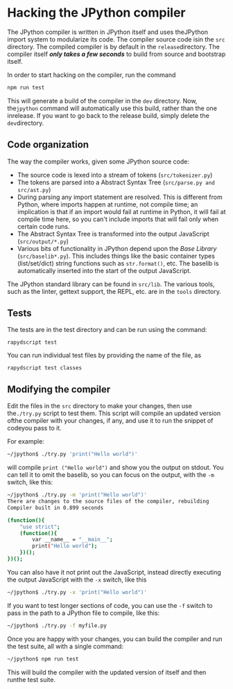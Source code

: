 # Hacking the JPython compiler

The JPython compiler is written in JPython itself and uses theJPython import system to modularize its code. The compiler source code isin the `src` directory. The compiled compiler is by default in the `release`directory. The compiler itself _**only takes a few seconds**_ to build from source and bootstrap itself.

In order to start hacking on the compiler, run the command

```sh
npm run test
```

This will generate a build of the compiler in the `dev` directory. Now, the`jpython` command will automatically use this build, rather than the one inrelease. If you want to go back to the release build, simply delete the `dev`directory.

## Code organization

The way the compiler works, given some JPython source code:

- The source code is lexed into a stream of tokens (`src/tokenizer.py`)
- The tokens are parsed into a Abstract Syntax Tree (`src/parse.py and src/ast.py`)
- During parsing any import statement are resolved. This is different from Python, where imports happen at runtime, not compile time; an implication is that if an import would fail at runtime in Python, it will fail at compile time here, so you can't include imports that will fail only when certain code runs.
- The Abstract Syntax Tree is transformed into the output JavaScript (`src/output/*.py`)
- Various bits of functionality in JPython depend upon the _Base Library_
  (`src/baselib*.py`). This includes things like the basic container types
  (list/set/dict) string functions such as `str.format()`, etc. The baselib
  is automatically inserted into the start of the output JavaScript.

The JPython standard library can be found in `src/lib`. The various tools,
such as the linter, gettext support, the REPL, etc. are in the `tools`
directory.

## Tests

The tests are in the test directory and can be run using the command:

```
rapydscript test
```

You can run individual test files by providing the name of the file, as

```
rapydscript test classes
```

## Modifying the compiler

Edit the files in the `src` directory to make your changes, then use the`./try.py` script to test them. This script will compile an updated version ofthe compiler with your changes, if any, and use it to run the snippet of codeyou pass to it.

For example:

```sh
~/jpython$ ./try.py 'print("Hello world")'
```

will compile `print ("Hello world")` and show you the output on stdout. You can
tell it to omit the baselib, so you can focus on the output, with the `-m`
switch, like this:

```sh
~/jpython$ ./try.py -m 'print("Hello world")'
There are changes to the source files of the compiler, rebuilding
Compiler built in 0.899 seconds

(function(){
    "use strict";
    (function(){
        var __name__ = "__main__";
        print("Hello world");
    })();
})();
```

You can also have it not print out the JavaScript, instead directly executing the output
JavaScript with the `-x` switch, like this

```sh
~/jpython$ ./try.py -x 'print("Hello world")'
```

If you want to test longer sections of code, you can use the `-f` switch to
pass in the path to a JPython file to compile, like this:

```sh
~/jpython$ ./try.py -f myfile.py
```

Once you are happy with your changes, you can build the compiler and run the
test suite, all with a single command:

```sh
~/jpython$ npm run test
```

This will build the compiler with the updated version of itself and then runthe test suite.
